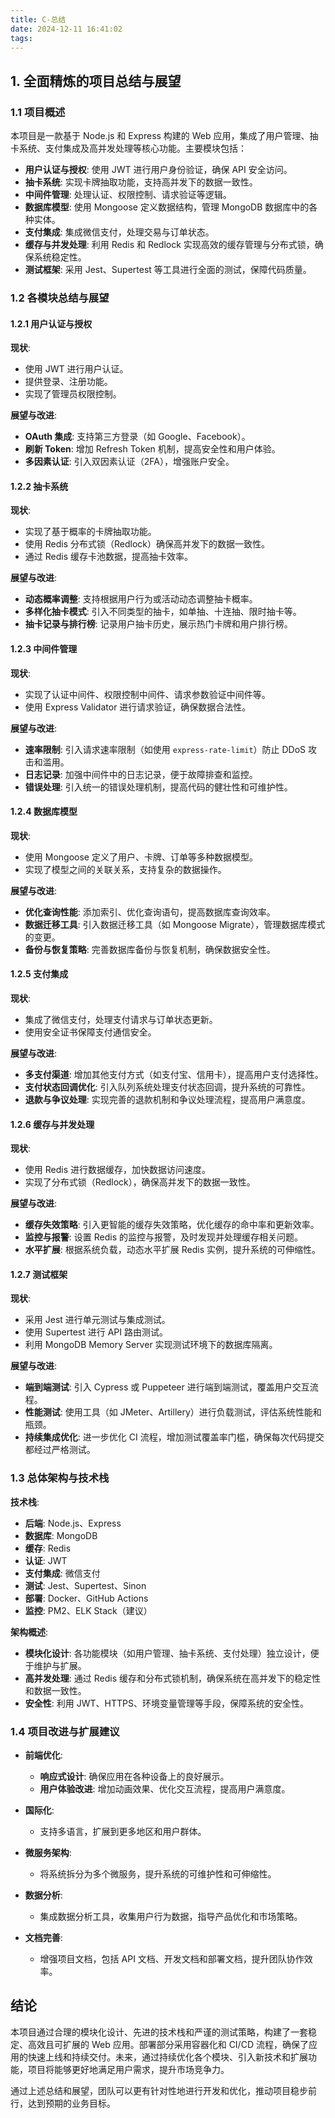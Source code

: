 ```yaml
---
title: C-总结
date: 2024-12-11 16:41:02
tags:
---
```

## 1. 全面精炼的项目总结与展望

### 1.1 项目概述

本项目是一款基于 Node.js 和 Express 构建的 Web 应用，集成了用户管理、抽卡系统、支付集成及高并发处理等核心功能。主要模块包括：

- **用户认证与授权**: 使用 JWT 进行用户身份验证，确保 API 安全访问。
- **抽卡系统**: 实现卡牌抽取功能，支持高并发下的数据一致性。
- **中间件管理**: 处理认证、权限控制、请求验证等逻辑。
- **数据库模型**: 使用 Mongoose 定义数据结构，管理 MongoDB 数据库中的各种实体。
- **支付集成**: 集成微信支付，处理交易与订单状态。
- **缓存与并发处理**: 利用 Redis 和 Redlock 实现高效的缓存管理与分布式锁，确保系统稳定性。
- **测试框架**: 采用 Jest、Supertest 等工具进行全面的测试，保障代码质量。

### 1.2 各模块总结与展望

#### 1.2.1 用户认证与授权

**现状**:
- 使用 JWT 进行用户认证。
- 提供登录、注册功能。
- 实现了管理员权限控制。

**展望与改进**:
- **OAuth 集成**: 支持第三方登录（如 Google、Facebook）。
- **刷新 Token**: 增加 Refresh Token 机制，提高安全性和用户体验。
- **多因素认证**: 引入双因素认证（2FA），增强账户安全。

#### 1.2.2 抽卡系统

**现状**:
- 实现了基于概率的卡牌抽取功能。
- 使用 Redis 分布式锁（Redlock）确保高并发下的数据一致性。
- 通过 Redis 缓存卡池数据，提高抽卡效率。

**展望与改进**:
- **动态概率调整**: 支持根据用户行为或活动动态调整抽卡概率。
- **多样化抽卡模式**: 引入不同类型的抽卡，如单抽、十连抽、限时抽卡等。
- **抽卡记录与排行榜**: 记录用户抽卡历史，展示热门卡牌和用户排行榜。

#### 1.2.3 中间件管理

**现状**:
- 实现了认证中间件、权限控制中间件、请求参数验证中间件等。
- 使用 Express Validator 进行请求验证，确保数据合法性。

**展望与改进**:
- **速率限制**: 引入请求速率限制（如使用 `express-rate-limit`）防止 DDoS 攻击和滥用。
- **日志记录**: 加强中间件中的日志记录，便于故障排查和监控。
- **错误处理**: 引入统一的错误处理机制，提高代码的健壮性和可维护性。

#### 1.2.4 数据库模型

**现状**:
- 使用 Mongoose 定义了用户、卡牌、订单等多种数据模型。
- 实现了模型之间的关联关系，支持复杂的数据操作。

**展望与改进**:
- **优化查询性能**: 添加索引、优化查询语句，提高数据库查询效率。
- **数据迁移工具**: 引入数据迁移工具（如 Mongoose Migrate），管理数据库模式的变更。
- **备份与恢复策略**: 完善数据库备份与恢复机制，确保数据安全性。

#### 1.2.5 支付集成

**现状**:
- 集成了微信支付，处理支付请求与订单状态更新。
- 使用安全证书保障支付通信安全。

**展望与改进**:
- **多支付渠道**: 增加其他支付方式（如支付宝、信用卡），提高用户支付选择性。
- **支付状态回调优化**: 引入队列系统处理支付状态回调，提升系统的可靠性。
- **退款与争议处理**: 实现完善的退款机制和争议处理流程，提高用户满意度。

#### 1.2.6 缓存与并发处理

**现状**:
- 使用 Redis 进行数据缓存，加快数据访问速度。
- 实现了分布式锁（Redlock），确保高并发下的数据一致性。

**展望与改进**:
- **缓存失效策略**: 引入更智能的缓存失效策略，优化缓存的命中率和更新效率。
- **监控与报警**: 设置 Redis 的监控与报警，及时发现并处理缓存相关问题。
- **水平扩展**: 根据系统负载，动态水平扩展 Redis 实例，提升系统的可伸缩性。

#### 1.2.7 测试框架

**现状**:
- 采用 Jest 进行单元测试与集成测试。
- 使用 Supertest 进行 API 路由测试。
- 利用 MongoDB Memory Server 实现测试环境下的数据库隔离。

**展望与改进**:
- **端到端测试**: 引入 Cypress 或 Puppeteer 进行端到端测试，覆盖用户交互流程。
- **性能测试**: 使用工具（如 JMeter、Artillery）进行负载测试，评估系统性能和瓶颈。
- **持续集成优化**: 进一步优化 CI 流程，增加测试覆盖率门槛，确保每次代码提交都经过严格测试。

### 1.3 总体架构与技术栈

**技术栈**:
- **后端**: Node.js、Express
- **数据库**: MongoDB
- **缓存**: Redis
- **认证**: JWT
- **支付集成**: 微信支付
- **测试**: Jest、Supertest、Sinon
- **部署**: Docker、GitHub Actions
- **监控**: PM2、ELK Stack（建议）

**架构概述**:
- **模块化设计**: 各功能模块（如用户管理、抽卡系统、支付处理）独立设计，便于维护与扩展。
- **高并发处理**: 通过 Redis 缓存和分布式锁机制，确保系统在高并发下的稳定性和数据一致性。
- **安全性**: 利用 JWT、HTTPS、环境变量管理等手段，保障系统的安全性。

### 1.4 项目改进与扩展建议

- **前端优化**:
  - **响应式设计**: 确保应用在各种设备上的良好展示。
  - **用户体验改进**: 增加动画效果、优化交互流程，提高用户满意度。

- **国际化**:
  - 支持多语言，扩展到更多地区和用户群体。

- **微服务架构**:
  - 将系统拆分为多个微服务，提升系统的可维护性和可伸缩性。

- **数据分析**:
  - 集成数据分析工具，收集用户行为数据，指导产品优化和市场策略。

- **文档完善**:
  - 增强项目文档，包括 API 文档、开发文档和部署文档，提升团队协作效率。

## 结论

本项目通过合理的模块化设计、先进的技术栈和严谨的测试策略，构建了一套稳定、高效且可扩展的 Web 应用。部署部分采用容器化和 CI/CD 流程，确保了应用的快速上线和持续交付。未来，通过持续优化各个模块、引入新技术和扩展功能，项目将能够更好地满足用户需求，提升市场竞争力。

通过上述总结和展望，团队可以更有针对性地进行开发和优化，推动项目稳步前行，达到预期的业务目标。

